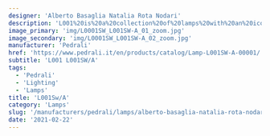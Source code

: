 ```yaml
---
designer: 'Alberto Basaglia Natalia Rota Nodari'
description: 'L001%20is%20a%20collection%20of%20lamps%20with%20an%20iconic%20design%20consisting%20of%20elements%20capable%20of%20creating%20different%20combinations.%20Suspension%20lamp%20with%20injection%20moulded%20polycarbonate%20diffuser%20%D8%20265mm.'
image_primary: 'img/L0001SW_L001SW-A_01_zoom.jpg'
image_secondary: 'img/L0001SW_L001SW-A_02_zoom.jpg'
manufacturer: 'Pedrali'
href: 'https://www.pedrali.it/en/products/catalog/Lamp-L001SW-A-00001/'
subtitle: 'L001 L001SW/A'
tags:
  - 'Pedrali'
  - 'Lighting'
  - 'Lamps'
title: 'L001Sw/A'
category: 'Lamps'
slug: '/manufacturers/pedrali/lamps/alberto-basaglia-natalia-rota-nodari-l-001-sw-a'
date: '2021-02-22'
---
```

